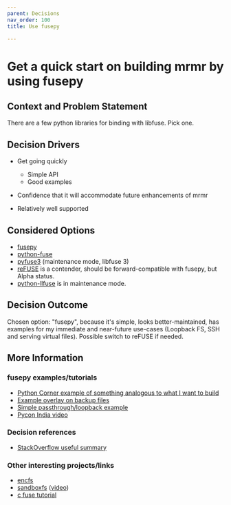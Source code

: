 ```yaml
---
parent: Decisions
nav_order: 100
title: Use fusepy

---
```

<!-- markdownlint-disable-next-line MD025 -->
# Get a quick start on building mrmr by using fusepy

## Context and Problem Statement

There are a few python libraries for binding with libfuse. Pick one.

## Decision Drivers

- Get going quickly

  - Simple API
  - Good examples

- Confidence that it will accommodate future enhancements of mrmr
- Relatively well supported

## Considered Options

- [fusepy](https://github.com/fusepy/fusepy)
- [python-fuse](xxxx)
- [pyfuse3](https://github.com/libfuse/pyfuse3) (maintenance mode, libfuse 3)
- [reFUSE](https://github.com/pleiszenburg/refuse) is a contender, should be forward-compatible with fusepy, but Alpha status.
- [python-llfuse](https://github.com/python-llfuse/python-llfuse) is in maintenance mode.

## Decision Outcome

Chosen option: "fusepy", because it's simple, looks better-maintained, has examples for my immediate and near-future use-cases (Loopback FS, SSH and serving virtual files). Possible switch to reFUSE if needed.

## More Information

### fusepy examples/tutorials

- [Python Corner example of something analogous to what I want to build](https://thepythoncorner.com/posts/2017-02-27-writing-a-fuse-filesystem-in-python/)
- [Example overlay on backup files](https://www.stavros.io/posts/python-fuse-filesystem/)
- [Simple passthrough/loopback example](https://github.com/skorokithakis/python-fuse-sample)
- [Pycon India video](https://www.youtube.com/watch?v=C2FuPxyip2A)

### Decision references

- [StackOverflow useful summary](https://stackoverflow.com/questions/52925566/which-module-is-the-actual-interface-to-fuse-from-python-3)

### Other interesting projects/links

- [encfs](https://github.com/vgough/encfs)
- [sandboxfs](https://github.com/bazelbuild/sandboxfs) ([video](https://www.youtube.com/watch?v=2tu4bLXXxUk))
- [c fuse tutorial](https://wiki.osdev.org/FUSE)